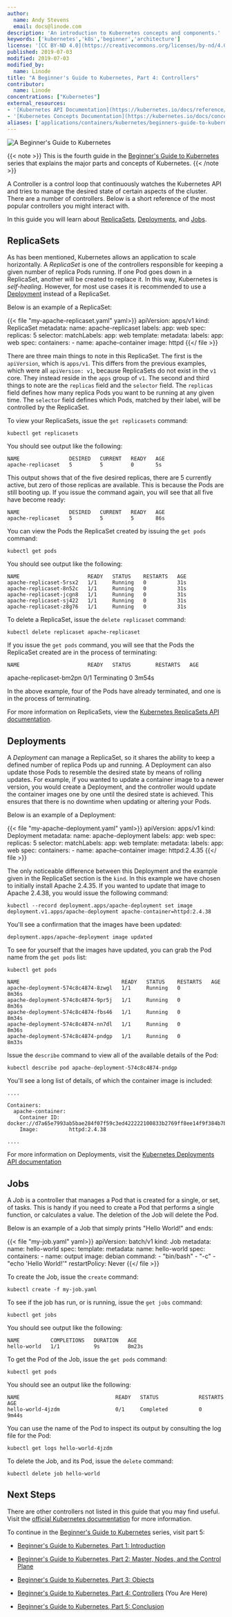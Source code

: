 ```yaml
---
author:
  name: Andy Stevens
  email: docs@linode.com
description: 'An introduction to Kubernetes concepts and components.'
keywords: ['kubernetes','k8s','beginner','architecture']
license: '[CC BY-ND 4.0](https://creativecommons.org/licenses/by-nd/4.0)'
published: 2019-07-03
modified: 2019-07-03
modified_by:
  name: Linode
title: "A Beginner's Guide to Kubernetes, Part 4: Controllers"
contributor:
  name: Linode
concentrations: ["Kubernetes"]
external_resources:
- '[Kubernetes API Documentation](https://kubernetes.io/docs/reference/generated/kubernetes-api/v1.13/)'
- '[Kubernetes Concepts Documentation](https://kubernetes.io/docs/concepts/)'
aliases: ['applications/containers/kubernetes/beginners-guide-to-kubernetes-controllers']
---
```


![A Beginner's Guide to Kubernetes](beginners-guide-to-kubernetes.png "A Beginner's Guide to Kubernetes")

{{< note >}}
This is the fourth guide in the [Beginner's Guide to Kubernetes](/docs/applications/containers/kubernetes/beginners-guide-to-kubernetes) series that explains the major parts and concepts of Kubernetes.
{{< /note >}}

A Controller is a control loop that continuously watches the Kubernetes API and tries to manage the desired state of certain aspects of the cluster. There are a number of controllers. Below is a short reference of the most popular controllers you might interact with.

In this guide you will learn about [ReplicaSets](#replicasets), [Deployments](#deployments), and [Jobs](#jobs).

## ReplicaSets

As has been mentioned, Kubernetes allows an application to scale horizontally. A *ReplicaSet* is one of the controllers responsible for keeping a given number of replica Pods running. If one Pod goes down in a ReplicaSet, another will be created to replace it. In this way, Kubernetes is *self-healing*. However, for most use cases it is recommended to use a [Deployment](#deployments) instead of a ReplicaSet.

Below is an example of a ReplicaSet:

{{< file "my-apache-replicaset.yaml" yaml>}}
apiVersion: apps/v1
kind: ReplicaSet
metadata:
  name: apache-replicaset
  labels:
    app: web
spec:
  replicas: 5
  selector:
    matchLabels:
      app: web
  template:
    metadata:
      labels:
        app: web
    spec:
      containers:
      - name: apache-container
        image: httpd
{{</ file >}}

There are three main things to note in this ReplicaSet. The first is the `apiVersion`, which is `apps/v1`. This differs from the previous examples, which were all `apiVersion: v1`, because ReplicaSets do not exist in the `v1` core. They instead reside in the `apps` group of `v1`. The second and third things to note are the `replicas` field and the `selector` field. The `replicas` field defines how many replica Pods you want to be running at any given time. The `selector` field defines which Pods, matched by their label, will be controlled by the ReplicaSet.

To view your ReplicaSets, issue the `get replicasets` command:

    kubectl get replicasets

You should see output like the following:

    NAME                DESIRED   CURRENT   READY   AGE
    apache-replicaset   5         5         0       5s

This output shows that of the five desired replicas, there are 5 currently active, but zero of those replicas are available. This is because the Pods are still booting up. If you issue the command again, you will see that all five have become ready:

    NAME                DESIRED   CURRENT   READY   AGE
    apache-replicaset   5         5         5       86s

You can view the Pods the ReplicaSet created by issuing the `get pods` command:

    kubectl get pods

You should see output like the following:

    NAME                      READY   STATUS    RESTARTS   AGE
    apache-replicaset-5rsx2   1/1     Running   0          31s
    apache-replicaset-8n52c   1/1     Running   0          31s
    apache-replicaset-jcgn8   1/1     Running   0          31s
    apache-replicaset-sj422   1/1     Running   0          31s
    apache-replicaset-z8g76   1/1     Running   0          31s

To delete a ReplicaSet, issue the `delete replicaset` command:

    kubectl delete replicaset apache-replicaset

If you issue the `get pods` command, you will see that the Pods the ReplicaSet created are in the process of terminating:

    NAME                      READY   STATUS        RESTARTS   AGE
   apache-replicaset-bm2pn   0/1     Terminating   0          3m54s

In the above example, four of the Pods have already terminated, and one is in the process of terminating.

For more information on ReplicaSets, view the [Kubernetes ReplicaSets API documentation](https://kubernetes.io/docs/reference/generated/kubernetes-api/v1.13/#replicaset-v1-apps).

## Deployments

A *Deployment* can manage a ReplicaSet, so it shares the ability to keep a defined number of replica Pods up and running. A Deployment can also update those Pods to resemble the desired state by means of rolling updates. For example, if you wanted to update a container image to a newer version, you would create a Deployment, and the controller would update the container images one by one until the desired state is achieved. This ensures that there is no downtime when updating or altering your Pods.

Below is an example of a Deployment:

{{< file "my-apache-deployment.yaml" yaml>}}
apiVersion: apps/v1
kind: Deployment
metadata:
  name: apache-deployment
  labels:
    app: web
spec:
  replicas: 5
  selector:
    matchLabels:
      app: web
  template:
    metadata:
      labels:
        app: web
    spec:
      containers:
      - name: apache-container
        image: httpd:2.4.35
{{</ file >}}

The only noticeable difference between this Deployment and the example given in the ReplicaSet section is the `kind`. In this example we have chosen to initially install Apache 2.4.35. If you wanted to update that image to Apache 2.4.38, you would issue the following command:

    kubectl --record deployment.apps/apache-deployment set image deployment.v1.apps/apache-deployment apache-container=httpd:2.4.38

You'll see a confirmation that the images have been updated:

    deployment.apps/apache-deployment image updated

To see for yourself that the images have updated, you can grab the Pod name from the `get pods` list:

    kubectl get pods

    NAME                                 READY   STATUS    RESTARTS   AGE
    apache-deployment-574c8c4874-8zwgl   1/1     Running   0          8m36s
    apache-deployment-574c8c4874-9pr5j   1/1     Running   0          8m36s
    apache-deployment-574c8c4874-fbs46   1/1     Running   0          8m34s
    apache-deployment-574c8c4874-nn7dl   1/1     Running   0          8m36s
    apache-deployment-574c8c4874-pndgp   1/1     Running   0          8m33s

Issue the `describe` command to view all of the available details of the Pod:

    kubectl describe pod apache-deployment-574c8c4874-pndgp

You'll see a long list of details, of which the container image is included:

    ....

    Containers:
      apache-container:
        Container ID:   docker://d7a65e7993ab5bae284f07f59c3ed422222100833b2769ff8ee14f9f384b7b94
        Image:          httpd:2.4.38

    ....


For more information on Deployments, visit the [Kubernetes Deployments API documentation](https://kubernetes.io/docs/reference/generated/kubernetes-api/v1.13/#deployment-v1-apps)

## Jobs

A *Job* is a controller that manages a Pod that is created for a single, or set, of tasks. This is handy if you need to create a Pod that performs a single function, or calculates a value. The deletion of the Job will delete the Pod.

Below is an example of a Job that simply prints "Hello World!" and ends:

{{< file "my-job.yaml" yaml>}}
apiVersion: batch/v1
kind: Job
metadata:
  name: hello-world
spec:
  template:
    metadata:
      name: hello-world
    spec:
      containers:
      - name: output
        image: debian
        command:
         - "bin/bash"
         - "-c"
         - "echo 'Hello World!'"
      restartPolicy: Never
{{</ file >}}

To create the Job, issue the `create` command:

    kubectl create -f my-job.yaml

To see if the job has run, or is running, issue the `get jobs` command:

    kubectl get jobs

You should see output like the following:

    NAME          COMPLETIONS   DURATION   AGE
    hello-world   1/1           9s         8m23s

To get the Pod of the Job, issue the `get pods` command:

    kubectl get pods

You should see an output like the following:

    NAME                               READY   STATUS             RESTARTS   AGE
    hello-world-4jzdm                  0/1     Completed          0          9m44s

You can use the name of the Pod to inspect its output by consulting the log file for the Pod:

    kubectl get logs hello-world-4jzdm

To delete the Job, and its Pod, issue the `delete` command:

    kubectl delete job hello-world

## Next Steps

There are other controllers not listed in this guide that you may find useful. Visit the [official Kubernetes documentation](https://kubernetes.io/docs/concepts/#kubernetes-objects) for more information.

To continue in the [Beginner's Guide to Kubernetes](/docs/applications/containers/kubernetes/beginners-guide-to-kubernetes) series, visit part 5:

 - [Beginner's Guide to Kubernetes, Part 1: Introduction](/docs/applications/containers/kubernetes/beginners-guide-to-kubernetes-part-1-introduction/)

 - [Beginner's Guide to Kubernetes, Part 2: Master, Nodes, and the Control Plane](/docs/applications/containers/kubernetes/beginners-guide-to-kubernetes-part-2-master-nodes-control-plane/)

 - [Beginner's Guide to Kubernetes, Part 3: Objects](/docs/applications/containers/kubernetes/beginners-guide-to-kubernetes-part-3-objects/)

 - [Beginner's Guide to Kubernetes, Part 4: Controllers](/docs/applications/containers/kubernetes/beginners-guide-to-kubernetes-part-4-controllers/) (You Are Here)

 - [Beginner's Guide to Kubernetes, Part 5: Conclusion](/docs/applications/containers/kubernetes/beginners-guide-to-kubernetes-part-5-conclusion/)
